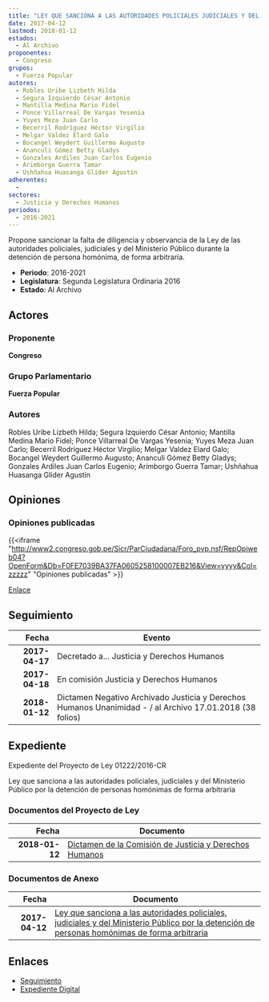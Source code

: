 ```yaml
---
title: "LEY QUE SANCIONA A LAS AUTORIDADES POLICIALES JUDICIALES Y DEL MINISTERIO PÚBLICO POR LA DETENCIÓN DE PERSONAS HOMÓNIMAS DE FORMA ARBITRARIA"
date: 2017-04-12
lastmod: 2018-01-12
estados: 
  - Al Archivo
proponentes: 
  - Congreso
grupos: 
  - Fuerza Popular
autores: 
  - Robles Uribe Lizbeth Hilda
  - Segura Izquierdo César Antonio
  - Mantilla Medina Mario Fidel
  - Ponce Villarreal De Vargas Yesenia
  - Yuyes Meza Juan Carlo
  - Becerril Rodríguez Héctor Virgilio
  - Melgar Valdez Elard Galo
  - Bocangel Weydert Guillermo Augusto
  - Ananculi Gómez Betty Gladys
  - Gonzales Ardiles Juan Carlos Eugenio
  - Arimborgo Guerra Tamar
  - Ushñahua Huasanga Glider Agustín
adherentes: 
  - 
sectores: 
  - Justicia y Derechos Humanos
periodos: 
  - 2016-2021
---
```


Propone sancionar la falta de diligencia y observancia de la Ley de las autoridades policiales, judiciales y del Ministerio Público durante la detención de persona homónima, de forma arbitraria.

- **Periodo**: 2016-2021
- **Legislatura**: Segunda Legislatura Ordinaria 2016
- **Estado**: Al Archivo

## Actores

### Proponente

**Congreso**

### Grupo Parlamentario

**Fuerza Popular**

### Autores

Robles Uribe Lizbeth Hilda; Segura Izquierdo César Antonio; Mantilla Medina Mario Fidel; Ponce Villarreal De Vargas Yesenia; Yuyes Meza Juan Carlo; Becerril Rodríguez Héctor Virgilio; Melgar Valdez Elard Galo; Bocangel Weydert Guillermo Augusto; Ananculi Gómez Betty Gladys; Gonzales Ardiles Juan Carlos Eugenio; Arimborgo Guerra Tamar; Ushñahua Huasanga Glider Agustín


## Opiniones

### Opiniones publicadas

{{<iframe "http://www2.congreso.gob.pe/Sicr/ParCiudadana/Foro_pvp.nsf/RepOpiweb04?OpenForm&Db=F0FE7039BA37FA0605258100007EB216&View=yyyy&Col=zzzzz" "Opiniones publicadas" >}}

[Enlace](http://www2.congreso.gob.pe/Sicr/ParCiudadana/Foro_pvp.nsf/RepOpiweb04?OpenForm&Db=F0FE7039BA37FA0605258100007EB216&View=yyyy&Col=zzzzz)

## Seguimiento

| Fecha | Evento |
|------:|--------|
| **2017-04-17** | Decretado a... Justicia y Derechos Humanos|
| **2017-04-18** | En comisión Justicia y Derechos Humanos|
| **2018-01-12** | Dictamen Negativo Archivado Justicia y Derechos Humanos Unanimidad - / al Archivo 17.01.2018 (38 folios)|


## Expediente

Expediente del Proyecto de Ley 01222/2016-CR

Ley que sanciona a las autoridades policiales, judiciales y del Ministerio Público por la detención de personas homónimas de forma arbitraria


### Documentos del Proyecto de Ley

| Fecha | Documento |
|------:|--------|
| **2018-01-12** | [Dictamen de la Comisión de Justicia y Derechos Humanos](http://www.leyes.congreso.gob.pe/Documentos/2016_2021/Dictamenes/Proyectos_de_Ley/01222DC15MAY20180112.pdf) |

### Documentos de Anexo

| Fecha | Documento |
|------:|--------|
| **2017-04-12** | [Ley que sanciona a las autoridades policiales, judiciales y del Ministerio Público por la detención de personas homónimas de forma arbitraria](http://www.leyes.congreso.gob.pe/Documentos/2016_2021/Proyectos_de_Ley_y_de_Resoluciones_Legislativas/PL0121920170412.pdf) |

## Enlaces 

- [Seguimiento](http://www2.congreso.gob.pehttp://www2.congreso.gob.pe/Sicr/TraDocEstProc/CLProLey2016.nsf/f7fff46988ca05b1052578e100829cc7/0c6fca6a1d80c6e70525810000833dc1?OpenDocument)
- [Expediente Digital](http://www2.congreso.gob.pehttp://www2.congreso.gob.pe/Sicr/TraDocEstProc/CLProLey2016.nsf/f7fff46988ca05b1052578e100829cc7/0c6fca6a1d80c6e70525810000833dc1?OpenDocument&Click=05257FB7005EB655.eb71d0cf91d8294e05256cdf006b5706/$Body/0.1C6C)
